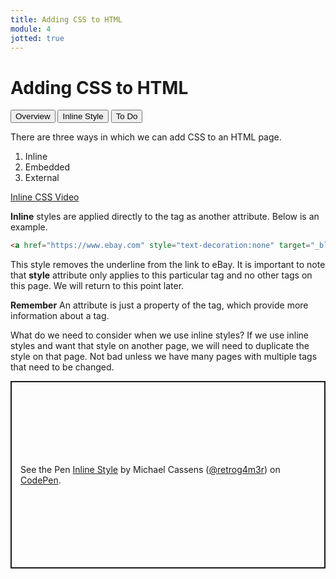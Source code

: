 ```yaml
---
title: Adding CSS to HTML
module: 4
jotted: true
---
```


# Adding CSS to HTML

<div class="tab">
  <button class="tablinks active" onclick="openTab(event, 'Overview')">Overview</button>
   <button class="tablinks" onclick="openTab(event, 'Inline')">Inline Style</button>
    <button class="tablinks" onclick="openTab(event, 'ToDo')">To Do</button>
</div>

<!-- Tab content -->
<div id="Overview" class="tabcontent" style="display:block">

<p>There are three ways in which we can add CSS to an HTML page.</p>
<ol>
<li>Inline</li>
<li>Embedded</li>
<li>External</li>
</ol>
</div>

<div id="Inline" class="tabcontent">

<p><a href="//www.youtube.com/embed/ZJxsUddqZrw" data-lity>Inline CSS Video</a></p>

<p><b>Inline</b> styles are applied directly to the tag as another attribute.  Below is an example.</p>

<div class="tabhtml" markdown="1">

```html
<a href="https://www.ebay.com" style="text-decoration:none" target="_blank">Ebay</a>
```

</div>

<p>This style removes the underline from the link to eBay.  It is important to note that <b>style</b> attribute only applies to this particular tag and no other tags on this page.  We will return to this point later.</p>  <p><b>Remember</b> An attribute is just a property of the tag, which provide more information about a tag.</p>

<p>What do we need to consider when we use inline styles? If we use inline styles and want that style on another page, we will need to duplicate the style on that page.  Not bad unless we have many pages with multiple tags that need to be changed.</p>

</div>
<div id="ToDo" class="tabcontent">
<p class="codepen" data-height="600" data-default-tab="html,result" data-slug-hash="eYRaBOQ" data-editable="true" data-user="retrog4m3r" style="height: 300px; box-sizing: border-box; display: flex; align-items: center; justify-content: center; border: 2px solid; margin: 1em 0; padding: 1em;">
  <span>See the Pen <a href="https://codepen.io/retrog4m3r/pen/eYRaBOQ">
  Inline Style</a> by Michael Cassens (<a href="https://codepen.io/retrog4m3r">@retrog4m3r</a>)
  on <a href="https://codepen.io">CodePen</a>.</span>
</p>
<script async src="https://cpwebassets.codepen.io/assets/embed/ei.js"></script>
</div>
